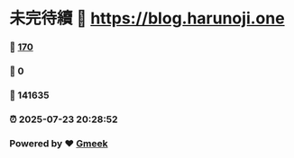 # 未完待續 :link: https://blog.harunoji.one 
### :page_facing_up: [170](https://blog.harunoji.one/tag.html) 
### :speech_balloon: 0 
### :hibiscus: 141635 
### :alarm_clock: 2025-07-23 20:28:52 
### Powered by :heart: [Gmeek](https://github.com/Meekdai/Gmeek)
